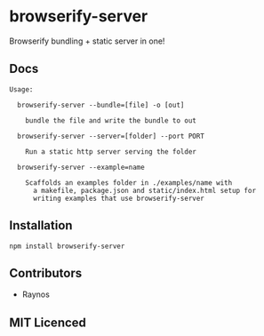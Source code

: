 # browserify-server

Browserify bundling + static server in one!

## Docs

```
Usage:

  browserify-server --bundle=[file] -o [out]

    bundle the file and write the bundle to out

  browserify-server --server=[folder] --port PORT

    Run a static http server serving the folder

  browserify-server --example=name

    Scaffolds an examples folder in ./examples/name with
      a makefile, package.json and static/index.html setup for
      writing examples that use browserify-server

```

## Installation

`npm install browserify-server`

## Contributors

 - Raynos

## MIT Licenced

  [1]: https://secure.travis-ci.org/Raynos/browserify-server.png
  [2]: http://travis-ci.org/Raynos/browserify-server

